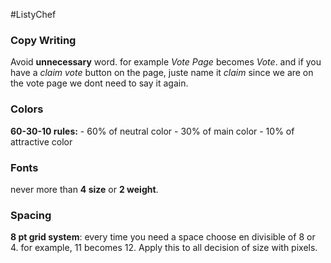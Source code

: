 #ListyChef


### Copy Writing
Avoid **unnecessary** word. for example *Vote Page* becomes *Vote*. and if you have a *claim vote* button on the page, juste name it *claim* since we are on the vote page we dont need to say it again.
### Colors
**60-30-10 rules:**
	- 60% of neutral color
	- 30% of main color
	- 10% of attractive color

### Fonts
never more than **4 size** or **2 weight**.

### Spacing
**8 pt grid system**:
 every time you need a space choose en divisible of 8 or 4. for example, 11 becomes 12. Apply this to all decision of size with pixels.